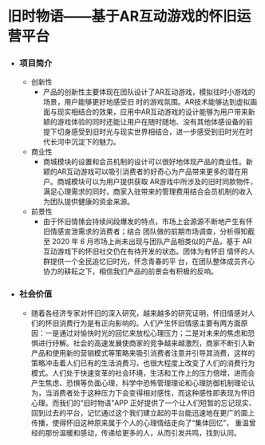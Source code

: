# 旧时物语——基于AR互动游戏的怀旧运营平台

- ### 项目简介

  - 创新性
    - 产品的创新性主要体现在团队设计了AR互动游戏，模拟往时小游戏的场景，用户能够更好地感受旧 时的游戏氛围。AR技术能够达到虚拟画面与现实相结合的效果，应用中AR互动游戏的设计能够为用户带来新颖的游戏体验的同时还能让用户在随时随地、没有其他体感设备的前提下切身感受到旧时光与现实世界相结合，进一步感受到旧时光在时代长河中沉淀下的魅力。
  - 商业性
    - 商城模块的设置和会员机制的设计可以很好地体现产品的商业性。新颖的AR互动游戏可以吸引消费者的好奇心为产品带来更多的潜在用户。商城模块可以为用户提供获取 AR游戏中所涉及的旧时同款物件，满足心理需求的同时，商家入驻带来的管理费用结合会员机制的收入为团队提供健康的资金来源。
  - 前景性
    - 由于怀旧情愫会持续间段爆发的特点，市场上会源源不断地产生有怀旧情感宣泄需求的消费者；结合 团队做的前期市场调查，分析得知截至 2020 年 6 月市场上尚未出现与团队产品相类似的产品，基于 AR 互动游戏下的怀旧社交仍在有待开发的状态。团体为有怀旧 情怀的人群提供一个全民追忆旧时光，怀念青春的平 台，在团队整体成员齐心协力的耕耘之下，相信我们产品的前景会有积极的反响。

- ### 社会价值

  - 随着各经济专家对怀旧的深入研究，越来越多的研究证明，怀旧情感对人们的怀旧消费行为是有正向影响的。人们产生怀旧情感主要有两方面原因：一是通过对愉快时光的回忆来放松心理压力；二是对未来的焦虑和恐惧进行纾解。社会的高速发展使商家的竞争越来越激烈，商家不断引入新产品和使用新的营销模式等策略来吸引消费者注意并引导其消费，这样的策略冲击着人们已有的生活消费习，也很大程度上改变了人们的消费行为模式。人们处于快速变革的社会环境，生活和工作上的压力倍增，进而会产生焦虑、恐惧等负面心理，科学中恐怖管理理论和心理防御机制理论认为，当消费者处于这种压力下会变得相对感性，而这种感性即表现为怀旧心理。而我们的“旧时物语”APP 正好提供了一个让人们短暂的忘记现实、回到过去的平台，记忆通过这个我们建立起的平台能迅速地在更广的面上传播，使得怀旧这种原来属于个人的心理情结走向了“集体回忆”， 重温曾经的那份温暖和感动，传递给更多的人，从而引发共鸣，找到认同。

